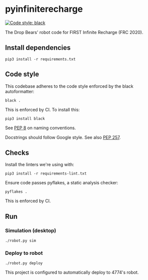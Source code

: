# pyinfiniterecharge
[![Code style: black](https://img.shields.io/badge/code%20style-black-000000.svg)](https://github.com/ambv/black)

The Drop Bears' robot code for FIRST Infinite Recharge (FRC 2020).

## Install dependencies

    pip3 install -r requirements.txt

## Code style
This codebase adheres to the code style enforced by the black autoformatter:

    black .

This is enforced by CI. To install this:

    pip3 install black

See [PEP 8](https://www.python.org/dev/peps/pep-0008/) on naming conventions.

Docstrings should follow Google style.
See also [PEP 257](https://www.python.org/dev/peps/pep-0257/).

## Checks
Install the linters we're using with:

    pip3 install -r requirements-lint.txt

Ensure code passes pyflakes, a static analysis checker:

    pyflakes .

This is enforced by CI.

## Run

### Simulation (desktop)

    ./robot.py sim

### Deploy to robot

    ./robot.py deploy

This project is configured to automatically deploy to 4774's robot.
